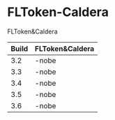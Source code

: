 # FLToken-Caldera
FLToken&amp;Caldera

| Build  | FLToken&Caldera |
| ------------- | ------------- |
| 3.2  | -nobe  |
| 3.3  | -nobe  |
| 3.4  | -nobe  |
| 3.5  | -nobe  |
| 3.6  | -nobe  |
